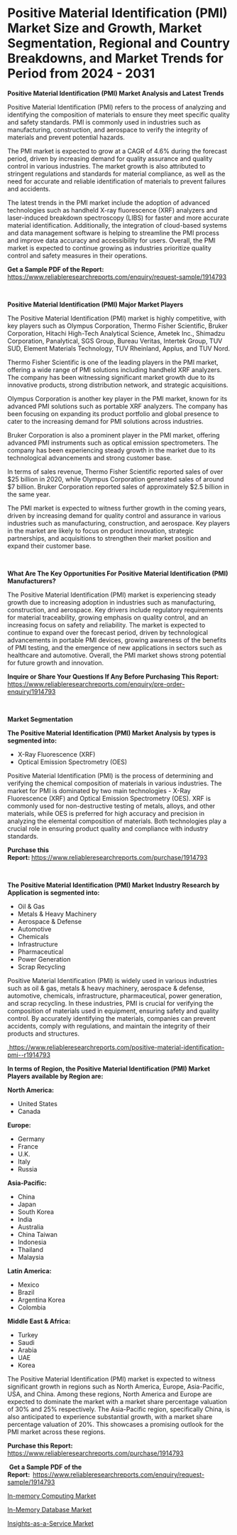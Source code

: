 <p><h1>Positive Material Identification (PMI) Market Size and Growth, Market Segmentation, Regional and Country Breakdowns, and Market Trends for Period from 2024 -  2031</h1></p><p><strong>Positive Material Identification (PMI) Market Analysis and Latest Trends</strong></p>
<p><p>Positive Material Identification (PMI) refers to the process of analyzing and identifying the composition of materials to ensure they meet specific quality and safety standards. PMI is commonly used in industries such as manufacturing, construction, and aerospace to verify the integrity of materials and prevent potential hazards.</p><p>The PMI market is expected to grow at a CAGR of 4.6% during the forecast period, driven by increasing demand for quality assurance and quality control in various industries. The market growth is also attributed to stringent regulations and standards for material compliance, as well as the need for accurate and reliable identification of materials to prevent failures and accidents.</p><p>The latest trends in the PMI market include the adoption of advanced technologies such as handheld X-ray fluorescence (XRF) analyzers and laser-induced breakdown spectroscopy (LIBS) for faster and more accurate material identification. Additionally, the integration of cloud-based systems and data management software is helping to streamline the PMI process and improve data accuracy and accessibility for users. Overall, the PMI market is expected to continue growing as industries prioritize quality control and safety measures in their operations.</p></p>
<p><strong>Get a Sample PDF of the Report:&nbsp;</strong> <a href="https://www.reliableresearchreports.com/enquiry/request-sample/1914793">https://www.reliableresearchreports.com/enquiry/request-sample/1914793</a></p>
<p>&nbsp;</p>
<p><strong>Positive Material Identification (PMI) Major Market Players</strong></p>
<p><p>The Positive Material Identification (PMI) market is highly competitive, with key players such as Olympus Corporation, Thermo Fisher Scientific, Bruker Corporation, Hitachi High-Tech Analytical Science, Ametek Inc., Shimadzu Corporation, Panalytical, SGS Group, Bureau Veritas, Intertek Group, TUV SUD, Element Materials Technology, TUV Rheinland, Applus, and TUV Nord.</p><p>Thermo Fisher Scientific is one of the leading players in the PMI market, offering a wide range of PMI solutions including handheld XRF analyzers. The company has been witnessing significant market growth due to its innovative products, strong distribution network, and strategic acquisitions.</p><p>Olympus Corporation is another key player in the PMI market, known for its advanced PMI solutions such as portable XRF analyzers. The company has been focusing on expanding its product portfolio and global presence to cater to the increasing demand for PMI solutions across industries.</p><p>Bruker Corporation is also a prominent player in the PMI market, offering advanced PMI instruments such as optical emission spectrometers. The company has been experiencing steady growth in the market due to its technological advancements and strong customer base.</p><p>In terms of sales revenue, Thermo Fisher Scientific reported sales of over $25 billion in 2020, while Olympus Corporation generated sales of around $7 billion. Bruker Corporation reported sales of approximately $2.5 billion in the same year.</p><p>The PMI market is expected to witness further growth in the coming years, driven by increasing demand for quality control and assurance in various industries such as manufacturing, construction, and aerospace. Key players in the market are likely to focus on product innovation, strategic partnerships, and acquisitions to strengthen their market position and expand their customer base.</p></p>
<p>&nbsp;</p>
<p><strong>What Are The Key Opportunities For Positive Material Identification (PMI) Manufacturers?</strong></p>
<p><p>The Positive Material Identification (PMI) market is experiencing steady growth due to increasing adoption in industries such as manufacturing, construction, and aerospace. Key drivers include regulatory requirements for material traceability, growing emphasis on quality control, and an increasing focus on safety and reliability. The market is expected to continue to expand over the forecast period, driven by technological advancements in portable PMI devices, growing awareness of the benefits of PMI testing, and the emergence of new applications in sectors such as healthcare and automotive. Overall, the PMI market shows strong potential for future growth and innovation.</p></p>
<p><strong>Inquire or Share Your Questions If Any Before Purchasing This Report:</strong> <a href="https://www.reliableresearchreports.com/enquiry/pre-order-enquiry/1914793">https://www.reliableresearchreports.com/enquiry/pre-order-enquiry/1914793</a></p>
<p>&nbsp;</p>
<p><strong>Market Segmentation</strong></p>
<p><strong>The Positive Material Identification (PMI) Market Analysis by types is segmented into:</strong></p>
<p><ul><li>X-Ray Fluorescence (XRF)</li><li>Optical Emission Spectrometry (OES)</li></ul></p>
<p><p>Positive Material Identification (PMI) is the process of determining and verifying the chemical composition of materials in various industries. The market for PMI is dominated by two main technologies - X-Ray Fluorescence (XRF) and Optical Emission Spectrometry (OES). XRF is commonly used for non-destructive testing of metals, alloys, and other materials, while OES is preferred for high accuracy and precision in analyzing the elemental composition of materials. Both technologies play a crucial role in ensuring product quality and compliance with industry standards.</p></p>
<p><strong>Purchase this Report:&nbsp;</strong><a href="https://www.reliableresearchreports.com/purchase/1914793">https://www.reliableresearchreports.com/purchase/1914793</a></p>
<p>&nbsp;</p>
<p><strong>The Positive Material Identification (PMI) Market Industry Research by Application is segmented into:</strong></p>
<p><ul><li>Oil & Gas</li><li>Metals & Heavy Machinery</li><li>Aerospace & Defense</li><li>Automotive</li><li>Chemicals</li><li>Infrastructure</li><li>Pharmaceutical</li><li>Power Generation</li><li>Scrap Recycling</li></ul></p>
<p><p>Positive Material Identification (PMI) is widely used in various industries such as oil & gas, metals & heavy machinery, aerospace & defense, automotive, chemicals, infrastructure, pharmaceutical, power generation, and scrap recycling. In these industries, PMI is crucial for verifying the composition of materials used in equipment, ensuring safety and quality control. By accurately identifying the materials, companies can prevent accidents, comply with regulations, and maintain the integrity of their products and structures.</p></p>
<p><a href="https://www.reliableresearchreports.com/positive-material-identification-pmi--r1914793">&nbsp;https://www.reliableresearchreports.com/positive-material-identification-pmi--r1914793</a></p>
<p><strong>In terms of Region, the Positive Material Identification (PMI) Market Players available by Region are:</strong></p>
<p>
    <p> <strong> North America: </strong>
        <ul>
            <li>United States</li>
            <li>Canada</li>
        </ul>
        </p> 
    <p> <strong> Europe: </strong>
        <ul>
            <li>Germany</li>
            <li>France</li>
            <li>U.K.</li>
            <li>Italy</li>
            <li>Russia</li>
        </ul>
        </p> 
    <p> <strong> Asia-Pacific: </strong>
        <ul>
            <li>China</li>
            <li>Japan</li>
            <li>South Korea</li>
            <li>India</li>
            <li>Australia</li>
            <li>China Taiwan</li>
            <li>Indonesia</li>
            <li>Thailand</li>
            <li>Malaysia</li>
        </ul>
        </p> 
    <p> <strong> Latin America: </strong>
        <ul>
            <li>Mexico</li>
            <li>Brazil</li>
            <li>Argentina Korea</li>
            <li>Colombia</li>
        </ul>
        </p> 
    <p> <strong> Middle East & Africa: </strong>
        <ul>
            <li>Turkey</li>
            <li>Saudi</li>
            <li>Arabia</li>
            <li>UAE</li>
            <li>Korea</li>
        </ul>
    </p>
    </p>
<p><p>The Positive Material Identification (PMI) market is expected to witness significant growth in regions such as North America, Europe, Asia-Pacific, USA, and China. Among these regions, North America and Europe are expected to dominate the market with a market share percentage valuation of 30% and 25% respectively. The Asia-Pacific region, specifically China, is also anticipated to experience substantial growth, with a market share percentage valuation of 20%. This showcases a promising outlook for the PMI market across these regions.</p></p>
<p><strong>Purchase this Report: </strong><a href="https://www.reliableresearchreports.com/purchase/1914793">https://www.reliableresearchreports.com/purchase/1914793</a></p>
<p>&nbsp;<strong>Get a Sample PDF of the Report:&nbsp;&nbsp;</strong><a href="https://www.reliableresearchreports.com/enquiry/request-sample/1914793">https://www.reliableresearchreports.com/enquiry/request-sample/1914793</a></p>
<p><strong></strong></p>
<p><p><a href="https://github.com/nancykennedykellievqfqt2/Market-Research-Report-List-2/blob/main/in-memory-computing-market.md">In-memory Computing Market</a></p><p><a href="https://github.com/RosemarieLeffler2023/Market-Research-Report-List-1/blob/main/in-memory-database-market.md">In-Memory Database Market</a></p><p><a href="https://github.com/susanjprice2023/Market-Research-Report-List-1/blob/main/insights-as-a-service-market.md">Insights-as-a-Service Market</a></p></p>